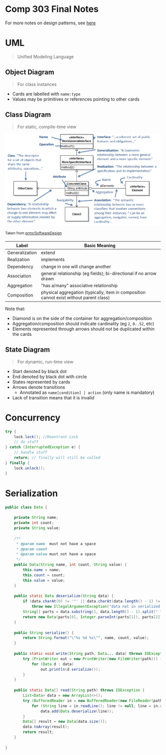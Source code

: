 # Comp 303 Final Notes

For more notes on design patterns, see [here](https://github.com/AllanWang/Design-Patterns/blob/master/java.md)

# UML

> Unified Modeling Language

## Object Diagram

> For class instances

* Cards are labelled with `name:type`
* Values may be primitives or references pointing to other cards

## Class Diagram

> For static, compile-time view

![Notation](images/class_diagram_notation.png)

<sup>Taken from [prmr/SoftwareDesign](https://github.com/prmr/SoftwareDesign)</sup>

| Label | Basic Meaning |
| --- | --- |
Generalization | extend
Realization | implements
Dependency | change in one will change another
Association | general relationship (eg fields); bi-directional if no arrow drawn
Aggregation | "has a/many" associative relationship
Composition | physical aggregation (typically, item in composition cannot exist without parent class)

Note that:
* Diamond is on the side of the container for aggregation/composition
* Aggregation/composition should indicate cardinality (eg `2`, `0..52`, etc)
* Elements represented through arrows should not be duplicated within the cards

## State Diagram

> For dynamic, run-time view

* Start denoted by black dot
* End denoted by black dot with circle
* States represented by cards
* Arrows denote transitions
    * Annotated as `name[condition] | action` (only name is mandatory)
* Lack of transition means that it is invalid

# Concurrency

```java
try {
    lock.lock(); //Reentrant Lock
    // do stuff
} catch (InterruptedException e) {
    // handle stuff
    return; // finally will still be called
} finally {
    lock.unlock();
}
```

# Serialization

```java
public class Data {

    private String name;
    private int count;
    private String value;

    /**
     * @param name  must not have a space
     * @param count
     * @param value must not have a space
     */
    public Data(String name, int count, String value) {
        this.name = name;
        this.count = count;
        this.value = value;
    }

    public static Data deserialize(String data) {
        if (data.charAt(0) != '"' || data.charAt(data.length() - 1) != '"')
            throw new IllegalArgumentException("data not in serialized form");
        String[] parts = data.substring(1, data.length() - 1).split(" ");
        return new Data(parts[0], Integer.parseInt(parts[1]), parts[2]);
    }

    public String serialize() {
        return String.format("\"%s %d %s\"", name, count, value);
    }

    public static void write(String path, Data... data) throws IOException {
        try (PrintWriter out = new PrintWriter(new FileWriter(path))) {
            for (Data d : data)
                out.println(d.serialize());
        }
    }

    public static Data[] read(String path) throws IOException {
        List<Data> data = new ArrayList<>();
        try (BufferedReader in = new BufferedReader(new FileReader(path))) {
            for (String line = in.readLine(); line != null; line = in.readLine())
                data.add(Data.deserialize(line));
        }
        Data[] result = new Data[data.size()];
        data.toArray(result);
        return result;
    }

}
```